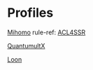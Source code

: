 # Profiles
[Mihomo](Mihomo) rule-ref: [ACL4SSR](https://github.com/ACL4SSR/ACL4SSR)

[QuantumultX](QuantumultX)

[Loon](Loon)
